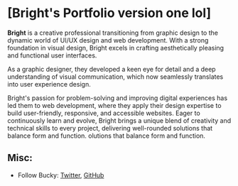 # [Bright's Portfolio version one lol]

**Bright** is a creative professional transitioning from graphic design to the dynamic world of UI/UX design and web development. With a strong foundation in visual design, Bright excels in crafting aesthetically pleasing and functional user interfaces. 

As a graphic designer, they developed a keen eye for detail and a deep understanding of visual communication, which now seamlessly translates into user experience design.

Bright's passion for problem-solving and improving digital experiences has led them to web development, where they apply their design expertise to build user-friendly, responsive, and accessible websites. Eager to continuously learn and evolve, Bright brings a unique blend of creativity and technical skills to every project, delivering well-rounded solutions that balance form and function.
olutions that balance form and function.

## Misc:

* Follow Bucky: [Twitter](https://twitter.com/darksknndknight), [GitHub](https://github.com/darksknndknight)